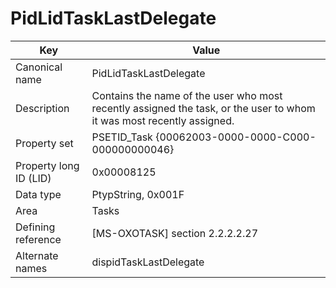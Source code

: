 # PidLidTaskLastDelegate

| Key | Value |
|---|---|
| Canonical name | PidLidTaskLastDelegate |
| Description | Contains the name of the user who most recently assigned the task, or the user to whom it was most recently assigned. |
| Property set | PSETID_Task {00062003-0000-0000-C000-000000000046} |
| Property long ID (LID) | 0x00008125 |
| Data type | PtypString, 0x001F |
| Area | Tasks |
| Defining reference | [MS-OXOTASK] section 2.2.2.2.27 |
| Alternate names | dispidTaskLastDelegate |
